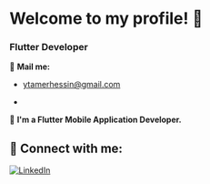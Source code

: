# Welcome to my profile! 👋

### Flutter Developer

📧 **Mail me:**
- [ytamerhessin@gmail.com](mailto:ytamerhessin@gmail.com)

- 
📱 **I'm a Flutter Mobile Application Developer.**



## 🔗 **Connect with me:**

[![LinkedIn](https://img.shields.io/badge/LinkedIn-0A66C2?style=for-the-badge&logo=linkedin&logoColor=white)](https://www.linkedin.com/in/youssef-tamer-7484a122a?utm_source=share&utm_campaign=share_via&utm_content=profile&utm_medium=android_app)




